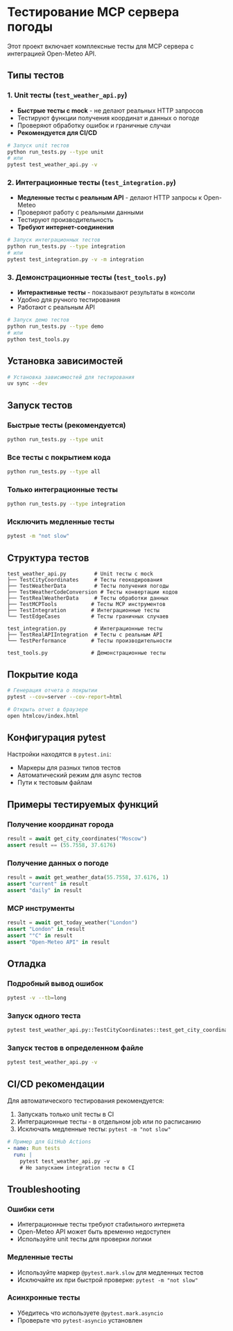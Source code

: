 # Тестирование MCP сервера погоды

Этот проект включает комплексные тесты для MCP сервера с интеграцией Open-Meteo API.

## Типы тестов

### 1. Unit тесты (`test_weather_api.py`)
- **Быстрые тесты с mock** - не делают реальных HTTP запросов
- Тестируют функции получения координат и данных о погоде
- Проверяют обработку ошибок и граничные случаи
- **Рекомендуется для CI/CD**

```bash
# Запуск unit тестов
python run_tests.py --type unit
# или
pytest test_weather_api.py -v
```

### 2. Интеграционные тесты (`test_integration.py`)
- **Медленные тесты с реальным API** - делают HTTP запросы к Open-Meteo
- Проверяют работу с реальными данными
- Тестируют производительность
- **Требуют интернет-соединения**

```bash
# Запуск интеграционных тестов
python run_tests.py --type integration
# или
pytest test_integration.py -v -m integration
```

### 3. Демонстрационные тесты (`test_tools.py`)
- **Интерактивные тесты** - показывают результаты в консоли
- Удобно для ручного тестирования
- Работают с реальным API

```bash
# Запуск демо тестов
python run_tests.py --type demo
# или
python test_tools.py
```

## Установка зависимостей

```bash
# Установка зависимостей для тестирования
uv sync --dev
```

## Запуск тестов

### Быстрые тесты (рекомендуется)
```bash
python run_tests.py --type unit
```

### Все тесты с покрытием кода
```bash
python run_tests.py --type all
```

### Только интеграционные тесты
```bash
python run_tests.py --type integration
```

### Исключить медленные тесты
```bash
pytest -m "not slow"
```

## Структура тестов

```
test_weather_api.py         # Unit тесты с mock
├── TestCityCoordinates     # Тесты геокодирования
├── TestWeatherData         # Тесты получения погоды
├── TestWeatherCodeConversion # Тесты конвертации кодов
├── TestRealWeatherData     # Тесты обработки данных
├── TestMCPTools           # Тесты MCP инструментов
├── TestIntegration        # Интеграционные тесты
└── TestEdgeCases          # Тесты граничных случаев

test_integration.py         # Интеграционные тесты
├── TestRealAPIIntegration  # Тесты с реальным API
└── TestPerformance        # Тесты производительности

test_tools.py              # Демонстрационные тесты
```

## Покрытие кода

```bash
# Генерация отчета о покрытии
pytest --cov=server --cov-report=html

# Открыть отчет в браузере
open htmlcov/index.html
```

## Конфигурация pytest

Настройки находятся в `pytest.ini`:
- Маркеры для разных типов тестов
- Автоматический режим для async тестов
- Пути к тестовым файлам

## Примеры тестируемых функций

### Получение координат города
```python
result = await get_city_coordinates("Moscow")
assert result == (55.7558, 37.6176)
```

### Получение данных о погоде
```python
result = await get_weather_data(55.7558, 37.6176, 1)
assert "current" in result
assert "daily" in result
```

### MCP инструменты
```python
result = await get_today_weather("London")
assert "London" in result
assert "°C" in result
assert "Open-Meteo API" in result
```

## Отладка

### Подробный вывод ошибок
```bash
pytest -v --tb=long
```

### Запуск одного теста
```bash
pytest test_weather_api.py::TestCityCoordinates::test_get_city_coordinates_success -v
```

### Запуск тестов в определенном файле
```bash
pytest test_weather_api.py -v
```

## CI/CD рекомендации

Для автоматического тестирования рекомендуется:
1. Запускать только unit тесты в CI
2. Интеграционные тесты - в отдельном job или по расписанию
3. Исключать медленные тесты: `pytest -m "not slow"`

```yaml
# Пример для GitHub Actions
- name: Run tests
  run: |
    pytest test_weather_api.py -v
    # Не запускаем integration тесты в CI
```

## Troubleshooting

### Ошибки сети
- Интеграционные тесты требуют стабильного интернета
- Open-Meteo API может быть временно недоступен
- Используйте unit тесты для проверки логики

### Медленные тесты
- Используйте маркер `@pytest.mark.slow` для медленных тестов
- Исключайте их при быстрой проверке: `pytest -m "not slow"`

### Асинхронные тесты
- Убедитесь что используете `@pytest.mark.asyncio`
- Проверьте что `pytest-asyncio` установлен 